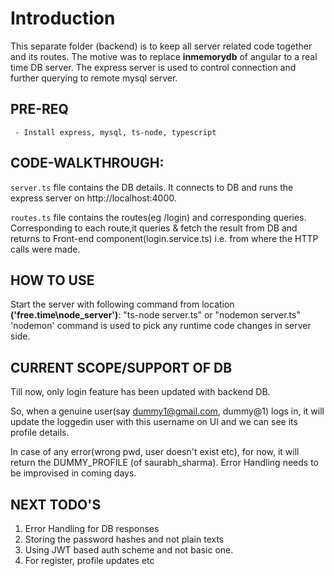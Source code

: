 # Introduction
This separate folder (backend) is to keep all server related code together and its routes. The motive was to replace __inmemorydb__ of angular to a real time DB server.
The express server is used to control connection and further querying to remote mysql server.

## PRE-REQ
```
 - Install express, mysql, ts-node, typescript 
```

## CODE-WALKTHROUGH:

`server.ts` file contains the DB details. It connects to DB and runs the express server on http://localhost:4000.

`routes.ts` file contains the routes(eg /login) and corresponding queries. Corresponding to each route,it queries & fetch the result from DB and returns to Front-end component(login.service.ts) i.e. from where the HTTP calls were made.

## HOW TO USE

Start the server with following command from location **('free.time\node_server')**: "ts-node server.ts" or "nodemon server.ts" 
'nodemon' command is used to pick any runtime code changes in server side.

## CURRENT SCOPE/SUPPORT OF DB
Till now, only login feature has been updated with backend DB. 

So, when a genuine user(say dummy1@gmail.com, dummy@1) logs in, 
it will update the loggedin user with this username on UI and we can see its profile details.

In case of any error(wrong pwd, user doesn't exist etc), 
for now, it will return the DUMMY_PROFILE (of saurabh_sharma). 
Error Handling needs to be improvised in coming days.

## NEXT TODO'S
1) Error Handling for DB responses
2) Storing the password hashes and not plain texts
3) Using JWT based auth scheme and not basic one.
4) For register, profile updates etc